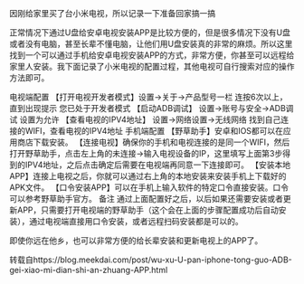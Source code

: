 因刚给家里买了台小米电视，所以记录一下准备回家搞一搞

正常情况下通过U盘给安卓电视安装APP是比较方便的，但是很多情况下没有U盘或者没有电脑，甚至长辈不懂电脑，让他们用U盘安装真的非常的麻烦。所以这里找到一个可以通过手机给安卓电视安装APP的方式，非常方便，你甚至可以远程给家里人安装。我下面记录了小米电视的配置过程，其他电视可自行搜索对应的操作方法即可。

电视端配置
【打开电视开发者模式】设置->关于->产品型号一栏 连按6次以上，直到出现提示 您已处于开发者模式
【启动ADB调试】 设置->账号与安全->ADB调试 设置为允许
【查看电视的IPV4地址】 设置->网络设置->无线网络 找到自己连接的WIFI，查看电视的IPV4地址
手机端配置
【野草助手】安卓和IOS都可以在应用商店下载安装。
【连接电视】确保你的手机和电视连接的是同一个WIFI，然后打开野草助手，点击左上角的未连接->输入电视设备的IP，这里填写上面第3步得到的IPV4地址，之后点击确定后需要在电视端再同意一下连接即可。
【安装本地APP】连接上电视之后，你就可以通过右上角的本地安装来安装手机上下载好的APK文件。
【口令安装APP】可以在手机上输入软件的特定口令直接安装。口令可以参考野草助手官方。
备注
通过上面配置好之后，以后如果还需要安装或者更新APP，只需要打开电视端的野草助手（这个会在上面的步骤配置成功后自动安装），通过电视端直接用口令安装，或者远程扫码安装都是可以的。

即使你远在他乡，也可以非常方便的给长辈安装和更新电视上的APP了。

转载自https://blog.meekdai.com/post/wu-xu-U-pan-iphone-tong-guo-ADB-gei-xiao-mi-dian-shi-an-zhuang-APP.html
